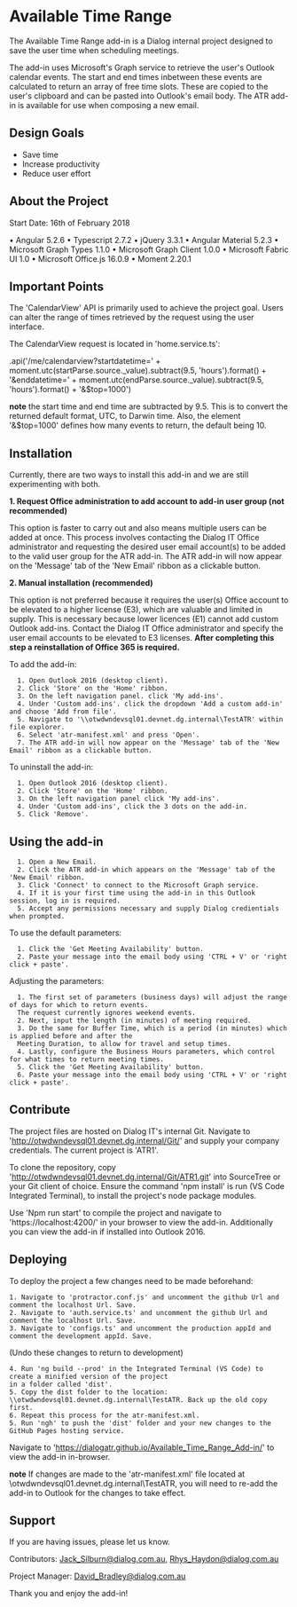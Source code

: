 Available Time Range
========

The Available Time Range add-in is a Dialog internal project designed to save the user time when scheduling meetings. 

The add-in uses Microsoft's Graph service to retrieve the user's Outlook calendar events. The start and end times inbetween these events are calculated to return an array of free time slots. These are copied to the user's clipboard and can be pasted into Outlook's email body. The ATR add-in is available for use when composing a new email. 

Design Goals
------------

- Save time
- Increase productivity
- Reduce user effort

About the Project
----------------

Start Date: 16th of February 2018

•	Angular 5.2.6
•	Typescript 2.7.2
•	jQuery 3.3.1
•	Angular Material 5.2.3
•	Microsoft Graph Types 1.1.0
•	Microsoft Graph Client 1.0.0
•	Microsoft Fabric UI 1.0
•	Microsoft Office.js 16.0.9
•	Moment 2.20.1


Important Points
---------------
The 'CalendarView' API is primarily used to achieve the project goal. Users can alter the range of times retrieved by the request using the user interface.

The CalendarView request is located in 'home.service.ts': 

.api('/me/calendarview?startdatetime=' + moment.utc(startParse.source._value).subtract(9.5, 'hours').format() + '&enddatetime=' + moment.utc(endParse.source._value).subtract(9.5, 'hours').format() + '&$top=1000')

**note** the start time and end time are subtracted by 9.5. This is to convert the returned default format, UTC, to Darwin time. Also, the element '&$top=1000' defines how many events to return, the default being 10.

Installation
------------

Currently, there are two ways to install this add-in and we are still experimenting with both.

<b>1. Request Office administration to add account to add-in user group (not recommended)</b>

This option is faster to carry out and also means multiple users can be added at once. This process involves contacting the Dialog IT Office administrator and requesting the desired user email account(s) to be added to the valid user group for the ATR add-in. The ATR add-in will now appear on the 'Message' tab of the 'New Email' ribbon as a clickable button.

<b>2. Manual installation (recommended)</b>

This option is not preferred because it requires the user(s) Office account to be elevated to a higher license (E3), which are valuable and limited in supply. This is necessary because lower licences (E1) cannot add custom Outlook add-ins. Contact the Dialog IT Office administrator and specify the user email accounts to be elevated to E3 licenses. <b>After completing this step a reinstallation of Office 365 is required.</b> 

To add the add-in:

      1. Open Outlook 2016 (desktop client).
      2. Click 'Store' on the 'Home' ribbon.
      3. On the left navigation panel. click 'My add-ins'.
      4. Under 'Custom add-ins'. click the dropdown 'Add a custom add-in' and choose 'Add from file'.
      5. Navigate to '\\otwdwndevsql01.devnet.dg.internal\TestATR' within file explorer.
      6. Select 'atr-manifest.xml' and press 'Open'.
      7. The ATR add-in will now appear on the 'Message' tab of the 'New Email' ribbon as a clickable button.

To uninstall the add-in:

      1. Open Outlook 2016 (desktop client).
      2. Click 'Store' on the 'Home' ribbon.
      3. On the left navigation panel click 'My add-ins'.
      4. Under 'Custom add-ins', click the 3 dots on the add-in.
      5. Click 'Remove'.

Using the add-in
----------------

      1. Open a New Email.
      2. Click the ATR add-in which appears on the 'Message' tab of the 'New Email' ribbon.
      3. Click 'Connect' to connect to the Microsoft Graph service.
      4. If it is your first time using the add-in in this Outlook session, log in is required.
      5. Accept any permissions necessary and supply Dialog credientials when prompted.
      
To use the default parameters:
      
      1. Click the 'Get Meeting Availability' button.
      2. Paste your message into the email body using 'CTRL + V' or 'right click + paste'.
      
Adjusting the parameters:

      1. The first set of parameters (business days) will adjust the range of days for which to return events. 
      The request currently ignores weekend events.
      2. Next, input the length (in minutes) of meeting required.
      3. Do the same for Buffer Time, which is a period (in minutes) which is applied before and after the 
      Meeting Duration, to allow for travel and setup times.
      4. Lastly, configure the Business Hours parameters, which control for what times to return meeting times. 
      5. Click the 'Get Meeting Availability' button.
      6. Paste your message into the email body using 'CTRL + V' or 'right click + paste'.

Contribute
----------

The project files are hosted on Dialog IT's internal Git. Navigate to 'http://otwdwndevsql01.devnet.dg.internal/Git/' and supply your company credentials. The current project is 'ATR1'.

To clone the repository, copy 'http://otwdwndevsql01.devnet.dg.internal/Git/ATR1.git' into SourceTree or your Git client of choice. Ensure the command 'npm install' is run (VS Code Integrated Terminal), to install the project's node package modules.

Use 'Npm run start' to compile the project and navigate to 'https://localhost:4200/' in your browser to view the add-in. Additionally you can view the add-in if installed into Outlook 2016.

Deploying
---------

To deploy the project a few changes need to be made beforehand:

    1. Navigate to 'protractor.conf.js' and uncomment the github Url and comment the localhost Url. Save.
    2. Navigate to 'auth.service.ts' and uncomment the github Url and comment the localhost Url. Save.
    3. Navigate to 'configs.ts' and uncomment the production appId and comment the development appId. Save.
    
(Undo these changes to return to development)
    
    4. Run 'ng build --prod' in the Integrated Terminal (VS Code) to create a minified version of the project 
    in a folder called 'dist'. 
    5. Copy the dist folder to the location: \\otwdwndevsql01.devnet.dg.internal\TestATR. Back up the old copy first.
    6. Repeat this process for the atr-manifest.xml.
    5. Run 'ngh' to push the 'dist' folder and your new changes to the GitHub Pages hosting service.
    
Navigate to 'https://dialogatr.github.io/Available_Time_Range_Add-in/' to view the add-in in-browser.

**note** If changes are made to the 'atr-manifest.xml' file located at \\otwdwndevsql01.devnet.dg.internal\TestATR, you will need to re-add the add-in to Outlook for the changes to take effect.
   
Support
-------

If you are having issues, please let us know.

Contributors:
Jack_Silburn@dialog.com.au,
Rhys_Haydon@dialog.com.au

Project Manager:
David_Bradley@dialog.com.au

Thank you and enjoy the add-in!
